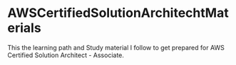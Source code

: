# AWSCertifiedSolutionArchitechtMaterials
This the learning path and Study material I follow to get prepared for AWS Certified Solution Architect - Associate.
